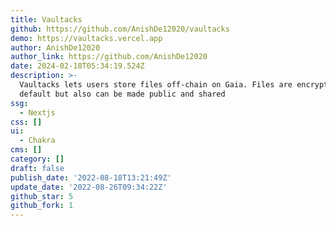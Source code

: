 ```yaml
---
title: Vaultacks
github: https://github.com/AnishDe12020/vaultacks
demo: https://vaultacks.vercel.app
author: AnishDe12020
author_link: https://github.com/AnishDe12020
date: 2024-02-18T05:34:19.524Z
description: >-
  Vaultacks lets users store files off-chain on Gaia. Files are encrypted by
  default but also can be made public and shared
ssg:
  - Nextjs
css: []
ui:
  - Chakra
cms: []
category: []
draft: false
publish_date: '2022-08-18T13:21:49Z'
update_date: '2022-08-26T09:34:22Z'
github_star: 5
github_fork: 1
---
```

